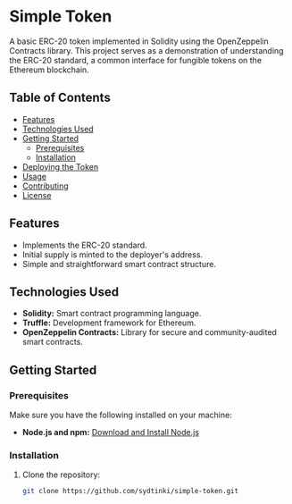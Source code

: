 # Simple Token

A basic ERC-20 token implemented in Solidity using the OpenZeppelin Contracts library. This project serves as a demonstration of understanding the ERC-20 standard, a common interface for fungible tokens on the Ethereum blockchain.

## Table of Contents

- [Features](#features)
- [Technologies Used](#technologies-used)
- [Getting Started](#getting-started)
  - [Prerequisites](#prerequisites)
  - [Installation](#installation)
- [Deploying the Token](#deploying-the-token)
- [Usage](#usage)
- [Contributing](#contributing)
- [License](#license)

## Features

- Implements the ERC-20 standard.
- Initial supply is minted to the deployer's address.
- Simple and straightforward smart contract structure.

## Technologies Used

- **Solidity:** Smart contract programming language.
- **Truffle:** Development framework for Ethereum.
- **OpenZeppelin Contracts:** Library for secure and community-audited smart contracts.

## Getting Started

### Prerequisites

Make sure you have the following installed on your machine:

- **Node.js and npm:** [Download and Install Node.js](https://nodejs.org/)

### Installation

1. Clone the repository:

   ```bash
   git clone https://github.com/sydtinki/simple-token.git
